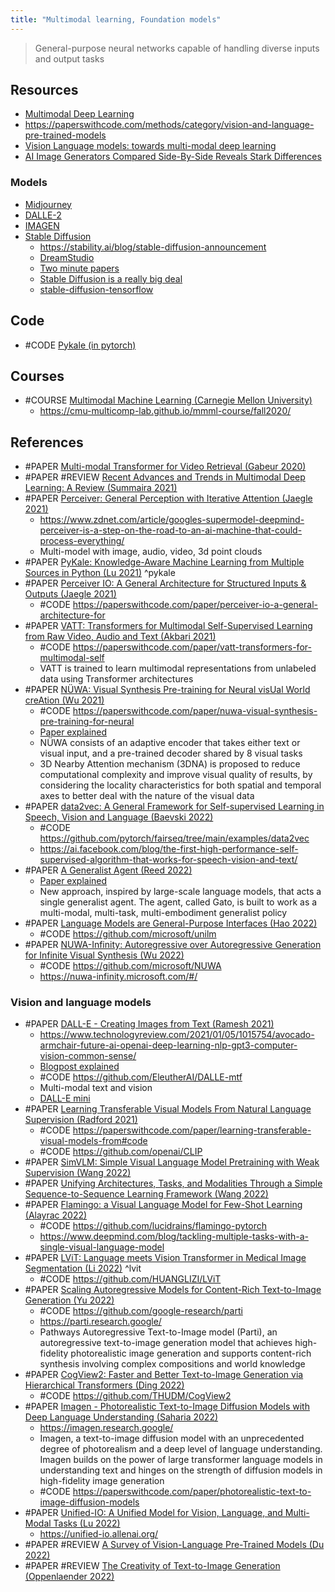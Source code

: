 ```yaml
---
title: "Multimodal learning, Foundation models"
---
```


> General-purpose neural networks capable of handling diverse inputs and output tasks

## Resources
- [Multimodal Deep Learning](https://multimodal-dl.mpi-inf.mpg.de/)
- https://paperswithcode.com/methods/category/vision-and-language-pre-trained-models
- [Vision Language models: towards multi-modal deep learning](https://theaisummer.com/vision-language-models/)
- [AI Image Generators Compared Side-By-Side Reveals Stark Differences](https://petapixel.com/2022/08/22/ai-image-generators-compared-side-by-side-reveals-stark-differences/)

### Models
- [Midjourney](https://www.midjourney.com/home/)
- [DALLE-2](https://openai.com/dall-e-2/)
- [IMAGEN](https://imagen.research.google/)
- [Stable Diffusion](https://github.com/CompVis/stable-diffusion)
	- https://stability.ai/blog/stable-diffusion-announcement
	- [DreamStudio](https://beta.dreamstudio.ai) 
	- [Two minute papers](https://www.youtube.com/watch?v=nVhmFski3vg)
	- [Stable Diffusion is a really big deal](https://simonwillison.net/2022/Aug/29/stable-diffusion/)
	- [stable-diffusion-tensorflow](https://github.com/divamgupta/stable-diffusion-tensorflow)


## Code
- #CODE [Pykale (in pytorch)](https://github.com/pykale/pykale)

## Courses
- #COURSE [Multimodal Machine Learning (Carnegie Mellon University)](https://www.youtube.com/watch?v=VIq5r7mCAyw&list=PL-Fhd_vrvisNup9YQs_TdLW7DQz-lda0G)
	- https://cmu-multicomp-lab.github.io/mmml-course/fall2020/


## References
- #PAPER [Multi-modal Transformer for Video Retrieval (Gabeur 2020)](https://arxiv.org/abs/2007.10639)
- #PAPER #REVIEW [Recent Advances and Trends in Multimodal Deep Learning: A Review (Summaira 2021)](https://arxiv.org/abs/2105.11087)
- #PAPER [Perceiver: General Perception with Iterative Attention (Jaegle 2021)](https://arxiv.org/abs/2103.03206)
	- https://www.zdnet.com/article/googles-supermodel-deepmind-perceiver-is-a-step-on-the-road-to-an-ai-machine-that-could-process-everything/
	- Multi-model with image, audio, video, 3d point clouds
- #PAPER [PyKale: Knowledge-Aware Machine Learning from Multiple Sources in Python (Lu 2021)](https://arxiv.org/abs/2106.09756v1) ^pykale
- #PAPER [Perceiver IO: A General Architecture for Structured Inputs & Outputs (Jaegle 2021)](https://arxiv.org/abs/2107.14795v2)
	- #CODE https://paperswithcode.com/paper/perceiver-io-a-general-architecture-for
- #PAPER [VATT: Transformers for Multimodal Self-Supervised Learning from Raw Video, Audio and Text (Akbari 2021)](https://arxiv.org/abs/2104.11178v2)
	- #CODE https://paperswithcode.com/paper/vatt-transformers-for-multimodal-self
	- VATT is trained to learn multimodal representations from unlabeled data using Transformer architectures
- #PAPER [NÜWA: Visual Synthesis Pre-training for Neural visUal World creAtion (Wu 2021)](https://arxiv.org/abs/2111.12417v1)
	- #CODE https://paperswithcode.com/paper/nuwa-visual-synthesis-pre-training-for-neural
	- [Paper explained](https://www.youtube.com/watch?v=InhMx1h0N40&list=WL&index=50)
	- NÜWA consists of an adaptive encoder that takes either text or visual input, and a pre-trained decoder shared by 8 visual tasks
	- 3D Nearby Attention mechanism (3DNA) is proposed to reduce computational complexity and improve visual quality of results, by considering the locality characteristics for both spatial and temporal axes to better deal with the nature of the visual data
- #PAPER [data2vec: A General Framework for Self-supervised Learning in Speech, Vision and Language (Baevski 2022)](https://arxiv.org/abs/2202.03555)
	- #CODE https://github.com/pytorch/fairseq/tree/main/examples/data2vec
	- https://ai.facebook.com/blog/the-first-high-performance-self-supervised-algorithm-that-works-for-speech-vision-and-text/
- #PAPER [A Generalist Agent (Reed 2022)](https://arxiv.org/abs/2205.06175v1)
	- [Paper explained](https://www.youtube.com/watch?v=wSQJZHfAg18)
	- New approach, inspired by large-scale language models, that acts a single generalist agent. The agent, called Gato, is built to work as a multi-modal, multi-task, multi-embodiment generalist policy
- #PAPER [Language Models are General-Purpose Interfaces (Hao 2022)](https://arxiv.org/pdf/2206.06336v1)
	- #CODE https://github.com/microsoft/unilm
- #PAPER [NUWA-Infinity: Autoregressive over Autoregressive Generation for Infinite Visual Synthesis (Wu 2022)](https://arxiv.org/pdf/2207.09814)
	- #CODE https://github.com/microsoft/NUWA
	- https://nuwa-infinity.microsoft.com/#/

### Vision and language models
- #PAPER [DALL-E - Creating Images from Text (Ramesh 2021)](https://openai.com/blog/dall-e/)
	- https://www.technologyreview.com/2021/01/05/1015754/avocado-armchair-future-ai-openai-deep-learning-nlp-gpt3-computer-vision-common-sense/
	- [Blogpost explained](https://www.youtube.com/watch?v=j4xgkjWlfL4)
	- #CODE https://github.com/EleutherAI/DALLE-mtf
	- Multi-modal text and vision
	- [DALL-E mini](https://wandb.ai/dalle-mini/dalle-mini/reports/DALL-E-mini--Vmlldzo4NjIxODA)
- #PAPER [Learning Transferable Visual Models From Natural Language Supervision (Radford 2021)](https://arxiv.org/pdf/2103.00020v1)            
	- #CODE https://paperswithcode.com/paper/learning-transferable-visual-models-from#code
	- #CODE https://github.com/openai/CLIP
- #PAPER [SimVLM: Simple Visual Language Model Pretraining with Weak Supervision (Wang 2022)](https://arxiv.org/pdf/2108.10904v2)            
- #PAPER [Unifying Architectures, Tasks, and Modalities Through a Simple Sequence-to-Sequence Learning Framework (Wang 2022)](https://arxiv.org/pdf/2202.03052v1)            
- #PAPER [Flamingo: a Visual Language Model for Few-Shot Learning (Alayrac 2022)](https://arxiv.org/abs/2204.14198v1)
	- #CODE https://github.com/lucidrains/flamingo-pytorch
	- https://www.deepmind.com/blog/tackling-multiple-tasks-with-a-single-visual-language-model
- #PAPER [LViT: Language meets Vision Transformer in Medical Image Segmentation (Li 2022)](https://arxiv.org/abs/2206.14718v1) ^lvit
	- #CODE https://github.com/HUANGLIZI/LViT
- #PAPER [Scaling Autoregressive Models for Content-Rich Text-to-Image Generation (Yu 2022)](https://arxiv.org/pdf/2206.10789v1)
	- #CODE https://github.com/google-research/parti
	- https://parti.research.google/
	- Pathways Autoregressive Text-to-Image model (Parti), an autoregressive text-to-image generation model that achieves high-fidelity photorealistic image generation and supports content-rich synthesis involving complex compositions and world knowledge
- #PAPER [CogView2: Faster and Better Text-to-Image Generation via Hierarchical Transformers (Ding 2022)](https://arxiv.org/pdf/2204.14217)
	- #CODE https://github.com/THUDM/CogView2
- #PAPER [Imagen - Photorealistic Text-to-Image Diffusion Models with Deep Language Understanding (Saharia 2022)](https://arxiv.org/pdf/2205.11487v1)            
	- https://imagen.research.google/
	- Imagen, a text-to-image diffusion model with an unprecedented degree of photorealism and a deep level of language understanding. Imagen builds on the power of large transformer language models in understanding text and hinges on the strength of diffusion models in high-fidelity image generation
	- #CODE https://paperswithcode.com/paper/photorealistic-text-to-image-diffusion-models
- #PAPER [Unified-IO: A Unified Model for Vision, Language, and Multi-Modal Tasks (Lu 2022)](https://arxiv.org/pdf/2206.08916)
	- https://unified-io.allenai.org/
- #PAPER #REVIEW [A Survey of Vision-Language Pre-Trained Models (Du 2022)](https://arxiv.org/pdf/2202.10936)            
- #PAPER #REVIEW [The Creativity of Text-to-Image Generation (Oppenlaender 2022)](https://arxiv.org/pdf/2206.02904)